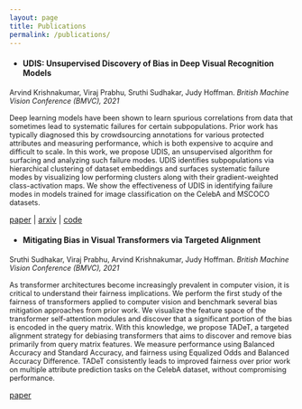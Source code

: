 ```yaml
---
layout: page
title: Publications
permalink: /publications/
---
```


- #### UDIS: Unsupervised Discovery of Bias in Deep Visual Recognition Models
<span style="font-size:0.9em;"> Arvind Krishnakumar, Viraj Prabhu, Sruthi Sudhakar, Judy Hoffman. <em>British Machine Vision Conference (BMVC), 2021</em> <br/> <br/>
Deep learning models have been shown to learn spurious correlations from data that sometimes lead to systematic failures for certain subpopulations. Prior work has typically diagnosed this by crowdsourcing annotations for various protected attributes and measuring performance, which is both expensive to acquire and difficult to scale. In this work, we propose UDIS, an unsupervised algorithm for surfacing and analyzing such failure modes. UDIS identifies subpopulations via hierarchical clustering of dataset embeddings and surfaces systematic failure modes by visualizing low performing clusters along with their gradient-weighted class-activation maps. We show the effectiveness of UDIS in identifying failure modes in models trained for image classification on the CelebA and MSCOCO datasets. <br />

[paper](https://www.bmvc2021-virtualconference.com/conference/papers/paper_0362.html) \| [arxiv](https://arxiv.org/abs/2110.15499) \| [code](https://github.com/akrishna77/bias-discovery)

- #### Mitigating Bias in Visual Transformers via Targeted Alignment
<span style="font-size:0.9em;"> Sruthi Sudhakar, Viraj Prabhu, Arvind Krishnakumar, Judy Hoffman. <em>British Machine Vision Conference (BMVC), 2021</em> <br/> <br/>
As transformer architectures become increasingly prevalent in computer vision, it is critical to understand their fairness implications. We perform the first study of the fairness of transformers applied to computer vision and benchmark several bias mitigation approaches from prior work. We visualize the feature space of the transformer self-attention modules and discover that a significant portion of the bias is encoded in the query matrix. With this knowledge, we propose TADeT, a targeted alignment strategy for debiasing transformers that aims to discover and remove bias primarily from query matrix features. We measure performance using Balanced Accuracy and Standard Accuracy, and fairness using Equalized Odds and Balanced Accuracy Difference. TADeT consistently leads to improved fairness over prior work on multiple attribute prediction tasks on the CelebA dataset, without compromising performance. <br />

[paper](https://www.bmvc2021-virtualconference.com/conference/papers/paper_0282.html)

